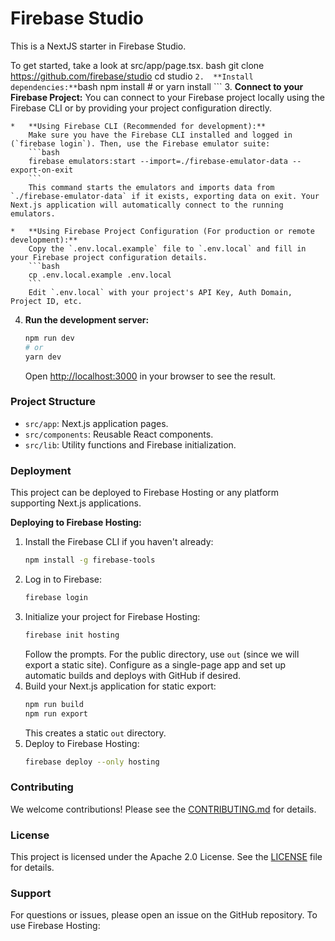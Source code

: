 # Firebase Studio

This is a NextJS starter in Firebase Studio.

To get started, take a look at src/app/page.tsx.
bash
    git clone https://github.com/firebase/studio
    cd studio
    ```
2.  **Install dependencies:**
    ```bash
    npm install
    # or
    yarn install
    ```
3.  **Connect to your Firebase Project:**
    You can connect to your Firebase project locally using the Firebase CLI or by providing your project configuration directly.

    *   **Using Firebase CLI (Recommended for development):**
        Make sure you have the Firebase CLI installed and logged in (`firebase login`). Then, use the Firebase emulator suite:
        ```bash
        firebase emulators:start --import=./firebase-emulator-data --export-on-exit
        ```
        This command starts the emulators and imports data from `./firebase-emulator-data` if it exists, exporting data on exit. Your Next.js application will automatically connect to the running emulators.

    *   **Using Firebase Project Configuration (For production or remote development):**
        Copy the `.env.local.example` file to `.env.local` and fill in your Firebase project configuration details.
        ```bash
        cp .env.local.example .env.local
        ```
        Edit `.env.local` with your project's API Key, Auth Domain, Project ID, etc.

4.  **Run the development server:**
    ```bash
    npm run dev
    # or
    yarn dev
    ```
    Open [http://localhost:3000](http://localhost:3000) in your browser to see the result.

### Project Structure

-   `src/app`: Next.js application pages.
-   `src/components`: Reusable React components.
-   `src/lib`: Utility functions and Firebase initialization.

### Deployment

This project can be deployed to Firebase Hosting or any platform supporting Next.js applications.

**Deploying to Firebase Hosting:**

1.  Install the Firebase CLI if you haven't already:
    ```bash
    npm install -g firebase-tools
    ```
2.  Log in to Firebase:
    ```bash
    firebase login
    ```
3.  Initialize your project for Firebase Hosting:
    ```bash
    firebase init hosting
    ```
    Follow the prompts. For the public directory, use `out` (since we will export a static site). Configure as a single-page app and set up automatic builds and deploys with GitHub if desired.
4.  Build your Next.js application for static export:
    ```bash
    npm run build
    npm run export
    ```
    This creates a static `out` directory.
5.  Deploy to Firebase Hosting:
    ```bash
    firebase deploy --only hosting
    ```

### Contributing

We welcome contributions! Please see the [CONTRIBUTING.md](CONTRIBUTING.md) for details.

### License

This project is licensed under the Apache 2.0 License. See the [LICENSE](LICENSE) file for details.

### Support

For questions or issues, please open an issue on the GitHub repository.
To use Firebase Hosting:
